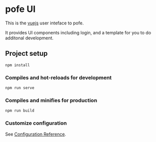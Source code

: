# pofe UI

This is the [vuejs](https://vuejs.org/) user inteface to pofe.

It provides UI components including login, and a template for you to do additonal development.

## Project setup

```
npm install
```

### Compiles and hot-reloads for development

```
npm run serve
```

### Compiles and minifies for production

```
npm run build
```

### Customize configuration

See [Configuration Reference](https://cli.vuejs.org/config/).
